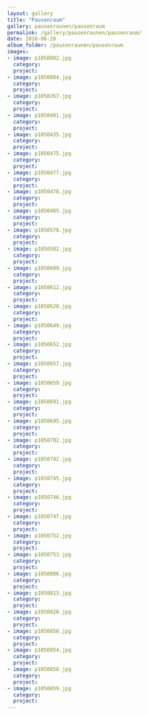 ```yaml
---
layout: gallery
title: "Pausenraum"
gallery: pausenraunen/pausenraum
permalink: /gallery/pausenraunen/pausenraum/
date: 2016-06-20
album_folder: /pausenraunen/pausenraum
images:
- image: p1050002.jpg
  category: 
  project: 
- image: p1050004.jpg
  category: 
  project: 
- image: p1050267.jpg
  category: 
  project: 
- image: p1050401.jpg
  category: 
  project: 
- image: p1050435.jpg
  category: 
  project: 
- image: p1050475.jpg
  category: 
  project: 
- image: p1050477.jpg
  category: 
  project: 
- image: p1050478.jpg
  category: 
  project: 
- image: p1050485.jpg
  category: 
  project: 
- image: p1050578.jpg
  category: 
  project: 
- image: p1050582.jpg
  category: 
  project: 
- image: p1050609.jpg
  category: 
  project: 
- image: p1050612.jpg
  category: 
  project: 
- image: p1050620.jpg
  category: 
  project: 
- image: p1050649.jpg
  category: 
  project: 
- image: p1050652.jpg
  category: 
  project: 
- image: p1050657.jpg
  category: 
  project: 
- image: p1050659.jpg
  category: 
  project: 
- image: p1050691.jpg
  category: 
  project: 
- image: p1050695.jpg
  category: 
  project: 
- image: p1050702.jpg
  category: 
  project: 
- image: p1050742.jpg
  category: 
  project: 
- image: p1050745.jpg
  category: 
  project: 
- image: p1050746.jpg
  category: 
  project: 
- image: p1050747.jpg
  category: 
  project: 
- image: p1050752.jpg
  category: 
  project: 
- image: p1050753.jpg
  category: 
  project: 
- image: p1050806.jpg
  category: 
  project: 
- image: p1050813.jpg
  category: 
  project: 
- image: p1050820.jpg
  category: 
  project: 
- image: p1050850.jpg
  category: 
  project: 
- image: p1050854.jpg
  category: 
  project: 
- image: p1050858.jpg
  category: 
  project: 
- image: p1050859.jpg
  category: 
  project: 
---
```


